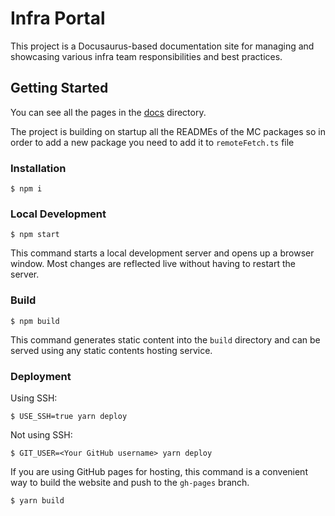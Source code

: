 # Infra Portal

This project is a Docusaurus-based documentation site for managing and showcasing various 
infra team responsibilities and best practices.

## Getting Started

You can see all the pages in the [docs](./docs) directory.

The project is building on startup all the READMEs of the MC packages so in order to add a new package you need to add it to `remoteFetch.ts` file


### Installation

```
$ npm i
```

### Local Development

```
$ npm start
```

This command starts a local development server and opens up a browser window. Most changes are reflected live without having to restart the server.

### Build

```
$ npm build
```

This command generates static content into the `build` directory and can be served using any static contents hosting service.

### Deployment

Using SSH:

```
$ USE_SSH=true yarn deploy
```

Not using SSH:

```
$ GIT_USER=<Your GitHub username> yarn deploy
```

If you are using GitHub pages for hosting, this command is a convenient way to build the website and push to the `gh-pages` branch.

```sh
$ yarn build
